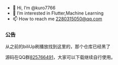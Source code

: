 - 👋 Hi, I’m @kuro7766
- 👀 I’m interested in Flutter,Machine Learning
- 📫 How to reach me 2280315050@qq.com

<!-- ## My Website :　building... -->

### 公告

从之前的biliUp刷播放找到这里的，那个仓库已经黑了

源码在QQ群[825766491](https://jq.qq.com/?_wv=1027&k=ufk3KrUQ)，大家可以下载继续自行使用。

<!-- ## Statistics -->
<!-- ![Stats](https://github-readme-stats.vercel.app/api?username=kuro7766) -->
<!-- ![Lang](https://github-readme-stats.vercel.app/api/top-langs/?username=kuro7766&hide=ipynb,html&layout=compact) -->



<!---
kuro7766/kuro7766 is a ✨ special ✨ repository because its `README.md` (this file) appears on your GitHub profile.
You can click the Preview link to take a look at your changes.
--->
